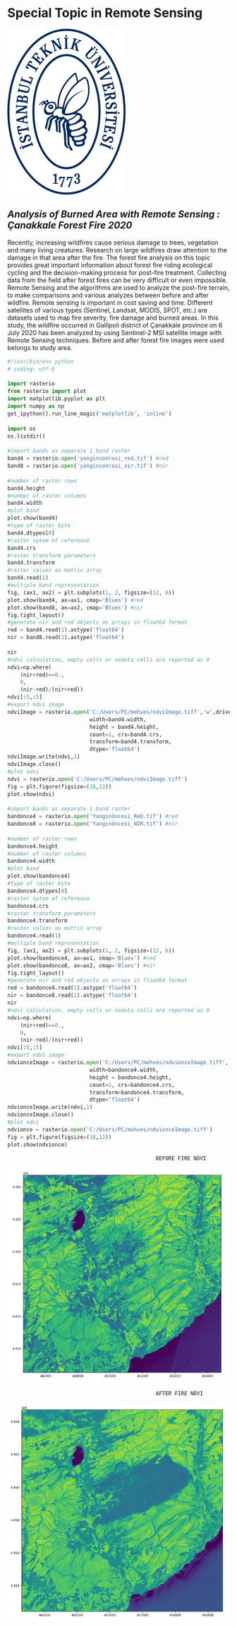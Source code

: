 
# Special Topic in Remote Sensing
![itu logo](itulogo.png)
## *Analysis of Burned Area with Remote Sensing : Çanakkale Forest Fire 2020*

Recently, increasing wildfires cause serious damage to trees, vegetation and many living creatures. Research on large wildfires draw attention to the damage in that area after the fire. The forest fire analysis on this topic provides great important information about forest fire riding ecological cycling and the decision-making process for post-fire treatment. Collecting data from the field after forest fires can be very difficult or even impossible. Remote Sensing and the algorithms are used to analyze the post-fire terrain, to make comparisons and various analyzes between before and after wildfire. Remote sensing is important in cost saving and time. Different satellites of various types (Sentinel, Landsat, MODIS, SPOT, etc.) are datasets used to map fire severity, fire damage and burned areas. In this study, the wildfire occurred in Gallipoli district of Çanakkale province on 6 July 2020 has been analyzed by using Sentinel-2 MSI satellite image with Remote Sensing techniques. Before and after forest fire images were used belongs to study area. 

``` Python
#!/usr/bin/env python
# coding: utf-8

import rasterio
from rasterio import plot
import matplotlib.pyplot as plt
import numpy as np
get_ipython().run_line_magic('matplotlib', 'inline')

import os
os.listdir()

#import bands as separate 1 band raster
band4 = rasterio.open('yanginsonrasi_red.tif') #red
band8 = rasterio.open('yanginsonrasi_nir.tif') #nir

#number of raster rows
band4.height
#number of raster columns
band4.width
#plot band 
plot.show(band4)
#type of raster byte
band4.dtypes[0]
#raster sytem of reference
band4.crs
#raster transform parameters
band4.transform
#raster values as matrix array
band4.read(1)
#multiple band representation
fig, (ax1, ax2) = plt.subplots(1, 2, figsize=(12, 6))
plot.show(band4, ax=ax1, cmap='Blues') #red
plot.show(band8, ax=ax2, cmap='Blues') #nir
fig.tight_layout()
#generate nir and red objects as arrays in float64 format
red = band4.read(1).astype('float64')
nir = band8.read(1).astype('float64')

nir
#ndvi calculation, empty cells or nodata cells are reported as 0
ndvi=np.where(
    (nir+red)==0., 
    0, 
    (nir-red)/(nir+red))
ndvi[:5,:5]
#export ndvi image
ndviImage = rasterio.open('C:/Users/PC/mehves/ndviImage.tiff','w',driver='Gtiff',
                          width=band4.width, 
                          height = band4.height, 
                          count=1, crs=band4.crs, 
                          transform=band4.transform, 
                          dtype='float64')
ndviImage.write(ndvi,1)
ndviImage.close()
#plot ndvi
ndvi = rasterio.open('C:/Users/PC/mehves/ndviImage.tiff')
fig = plt.figure(figsize=(18,12))
plot.show(ndvi)

#import bands as separate 1 band raster
bandonce4 = rasterio.open('Yangınöncesi_ReD.tif') #red
bandonce8 = rasterio.open('Yangınöncesi_NIR.tif') #nir

#number of raster rows
bandonce4.height
#number of raster columns
bandonce4.width
#plot band 
plot.show(bandonce4)
#type of raster byte
bandonce4.dtypes[0]
#raster sytem of reference
bandonce4.crs
#raster transform parameters
bandonce4.transform
#raster values as matrix array
bandonce4.read(1)
#multiple band representation
fig, (ax1, ax2) = plt.subplots(1, 2, figsize=(12, 6))
plot.show(bandonce4, ax=ax1, cmap='Blues') #red
plot.show(bandonce8, ax=ax2, cmap='Blues') #nir
fig.tight_layout()
#generate nir and red objects as arrays in float64 format
red = bandonce4.read(1).astype('float64')
nir = bandonce8.read(1).astype('float64')
nir
#ndvi calculation, empty cells or nodata cells are reported as 0
ndvi=np.where(
    (nir+red)==0., 
    0, 
    (nir-red)/(nir+red))
ndvi[:5,:5]
#export ndvi image
ndvionceImage = rasterio.open('C:/Users/PC/mehves/ndvionceImage.tiff','w',driver='Gtiff',
                          width=bandonce4.width, 
                          height = bandonce4.height, 
                          count=1, crs=bandonce4.crs, 
                          transform=bandonce4.transform, 
                          dtype='float64')
ndvionceImage.write(ndvi,1)
ndvionceImage.close()
#plot ndvi
ndvionce = rasterio.open('C:/Users/PC/mehves/ndvionceImage.tiff')
fig = plt.figure(figsize=(18,12))
plot.show(ndvionce)
```
                                                   BEFORE FIRE NDVI 
![BEFORE FIRE NDVI](yanginoncesiNDVI.PNG)

                                                   AFTER FIRE NDVI
![AFTER FIRE NDVI](yanginsonrasıNDVI.PNG)
